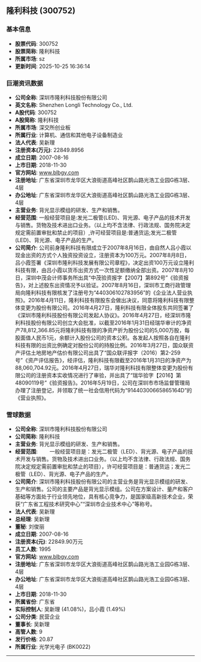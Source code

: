 ## 隆利科技 (300752)

### 基本信息

- **股票代码**: 300752
- **股票简称**: 隆利科技
- **所属市场**: sz
- **更新时间**: 2025-10-25 16:36:14

### 巨潮资讯数据

- **公司全称**: 深圳市隆利科技股份有限公司
- **英文名称**: Shenzhen Longli Technology Co., Ltd.
- **A股代码**: 300752
- **A股简称**: 隆利科技
- **所属市场**: 深交所创业板
- **所属行业**: 计算机、通信和其他电子设备制造业
- **法人代表**: 吴新理
- **注册资本(万元)**: 22849.8956
- **成立日期**: 2007-08-16
- **上市日期**: 2018-11-30
- **官方网站**: www.blbgy.com
- **注册地址**: 广东省深圳市龙华区大浪街道高峰社区鹊山路光浩工业园G栋3层、4层
- **办公地址**: 广东省深圳市龙华区大浪街道高峰社区鹊山路光浩工业园G栋3层、4层
- **主营业务**: 背光显示模组的研发、生产和销售。
- **经营范围**: 一般经营项目是:发光二极管(LED)、背光源、电子产品的技术开发与销售。货物及技术进出口业务。（以上均不含法律、行政法规、国务院决定规定需前置审批和禁止的项目）,许可经营项目是:普通货运;发光二极管(LED)、背光源、电子产品的生产。
- **公司简介**: 公司前身隆利科技有限成立于2007年8月16日，由自然人吕小霞以现金出资的方式个人独资投资设立，注册资本为100万元。2007年8月8日，吕小霞签署《深圳市隆利科技发展有限公司章程》，决定出资100万元设立隆利科技有限，由吕小霞以货币出资方式一次性足额缴纳全部出资。2007年8月10日，深圳中茂会计师事务所出具“中茂验资报字【2007】第892号”《验资报告》，对上述股东出资情况予以验证。2007年8月16日，深圳市工商行政管理局向隆利科技有限核发了注册号为“440306102783956”的《企业法人营业执照》。2016年4月11日，隆利科技有限股东会做出决议，同意将隆利科技有限整体变更为股份有限公司。2016年4月27日，隆利科技有限全体股东共同签署了《深圳市隆利科技股份有限公司发起人协议》。2016年4月27日，经深圳市隆利科技股份有限公司创立大会批准，以截至2016年1月31日经瑞华审计的净资产78,812,366.85元将隆利科技有限的净资产折为股份公司的5,000万股，每股面值人民币1元，余额计入股份公司的资本公积。各发起人按照各自在隆利科技有限的出资比例确定对股份公司的持股比例。2016年3月27日，国众联资产评估土地房地产估价有限公司出具了“国众联评报字（2016）第2-259号”《资产评估报告》，经评估，隆利科技有限截至2016年1月31日的净资产为88,060,704.92元。2016年4月27日，瑞华对隆利科技有限整体变更为股份有限公司的注册资本实收情况进行了审验，并出具了“瑞华验字【2016】第48090119号”《验资报告》。2016年5月19日，公司在深圳市市场监督管理局办理了注册登记，并领取了统一社会信用代码为“91440300665865164D”的《营业执照》。

### 雪球数据

- **公司全称**: 深圳市隆利科技股份有限公司
- **公司简称**: 隆利科技
- **主营业务**: 背光显示模组的研发、生产和销售。
- **经营范围**: 　　一般经营项目是：发光二极管（LED）、背光源、电子产品的技术开发与销售。货物及技术进出口业务。（以上均不含法律、行政法规、国务院决定规定需前置审批和禁止的项目），许可经营项目是：普通货运；发光二极管（LED）、背光源、电子产品的生产。
- **公司简介**: 深圳市隆利科技股份有限公司的主营业务是背光显示模组的研发、生产和销售。公司的主要产品是背光显示模组。公司在方案设计、量产和客户基础等方面处于行业领先地位，具有核心竞争力，是国家级高新技术企业，荣获“广东省工程技术研究中心”“深圳市企业技术中心”等称号。
- **法人代表**: 吴新理
- **总经理**: 吴新理
- **董秘**: 刘俊丽
- **成立日期**: 2007-08-16
- **注册资本(元)**: 22849.90万元
- **员工人数**: 1995
- **官方网站**: www.blbgy.com
- **注册地址**: 广东省深圳市龙华区大浪街道高峰社区鹊山路光浩工业园G栋3层、4层
- **办公地址**: 广东省深圳市龙华区大浪街道高峰社区鹊山路光浩工业园G栋3层、4层
- **上市日期**: 2018-11-30
- **所属省份**: 广东省
- **实际控制人**: 吴新理 (41.08%)，吕小霞 (1.49%)
- **公司分类**: 民营企业
- **董事长**: 吴新理
- **高管人数**: 9
- **发行价格**: 20.87
- **所属行业**: 光学光电子 (BK0022)

---